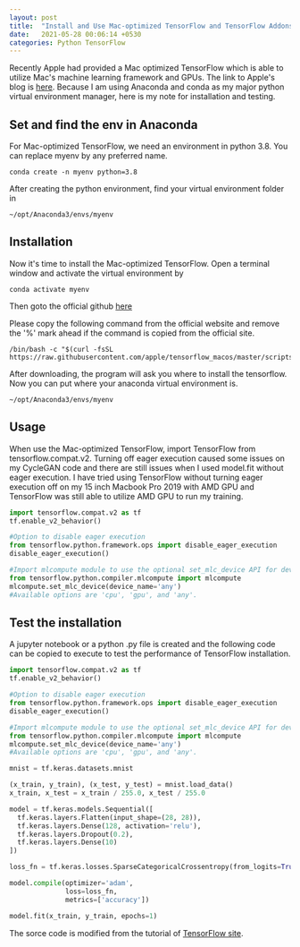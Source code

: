 ```yaml
---
layout: post
title:  "Install and Use Mac-optimized TensorFlow and TensorFlow Addons"
date:   2021-05-28 00:06:14 +0530
categories: Python TensorFlow
---
```

Recently Apple had provided a Mac optimized TensorFlow which is able to utilize Mac's machine learning framework and GPUs. The link to Apple's blog is [here](https://blog.tensorflow.org/2020/11/accelerating-tensorflow-performance-on-mac.html). Because I am using Anaconda and conda as my major python virtual environment manager, here is my note for installation and testing.

## Set and find the env in Anaconda
For Mac-optimized TensorFlow, we need an environment in python 3.8. You can replace myenv by any preferred name.

```
conda create -n myenv python=3.8
```
After creating the python environment, find your virtual environment folder in
 
```
~/opt/Anaconda3/envs/myenv
```
## Installation

Now it's time to install the Mac-optimized TensorFlow.
Open a terminal window and activate the virtual environment by

```
conda activate myenv
```
Then goto the official github [here](https://github.com/apple/tensorflow_macos)

Please copy the following command from the official website and remove the '%' mark ahead if the command is copied from the official site.

```
/bin/bash -c "$(curl -fsSL https://raw.githubusercontent.com/apple/tensorflow_macos/master/scripts/download_and_install.sh)"

```
After downloading, the program will ask you where to install the tensorflow. Now you can put where your anaconda virtual environment is.

```
~/opt/Anaconda3/envs/myenv
```

## Usage
When use the Mac-optimized TensorFlow, import TensorFlow from tensorflow.compat.v2. Turning off eager execution caused some issues on my CycleGAN code and there are still issues when I used model.fit without eager execution. I have tried using TensorFlow without turning eager execution off on my 15 inch Macbook Pro 2019 with AMD GPU and TensorFlow was still able to utilize AMD GPU to run my training.

```python
import tensorflow.compat.v2 as tf
tf.enable_v2_behavior()

#Option to disable eager execution
from tensorflow.python.framework.ops import disable_eager_execution
disable_eager_execution()

#Import mlcompute module to use the optional set_mlc_device API for device selection with ML Compute.
from tensorflow.python.compiler.mlcompute import mlcompute
mlcompute.set_mlc_device(device_name='any') 
#Available options are 'cpu', 'gpu', and 'any'.

```

## Test the installation
A jupyter notebook or a python .py file is created and the following code can be copied to execute to test the performance of TensorFlow installation. 
```python
import tensorflow.compat.v2 as tf
tf.enable_v2_behavior()

#Option to disable eager execution
from tensorflow.python.framework.ops import disable_eager_execution
disable_eager_execution()

#Import mlcompute module to use the optional set_mlc_device API for device selection with ML Compute.
from tensorflow.python.compiler.mlcompute import mlcompute
mlcompute.set_mlc_device(device_name='any')
#Available options are 'cpu', 'gpu', and 'any'.

mnist = tf.keras.datasets.mnist

(x_train, y_train), (x_test, y_test) = mnist.load_data()
x_train, x_test = x_train / 255.0, x_test / 255.0

model = tf.keras.models.Sequential([
  tf.keras.layers.Flatten(input_shape=(28, 28)),
  tf.keras.layers.Dense(128, activation='relu'),
  tf.keras.layers.Dropout(0.2),
  tf.keras.layers.Dense(10)
])

loss_fn = tf.keras.losses.SparseCategoricalCrossentropy(from_logits=True)

model.compile(optimizer='adam',
              loss=loss_fn,
              metrics=['accuracy'])

model.fit(x_train, y_train, epochs=1)
```
The sorce code is modified from the tutorial of [TensorFlow site](https://www.tensorflow.org/tutorials/quickstart/beginner).
